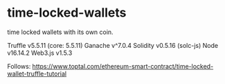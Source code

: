 # time-locked-wallets
 time locked wallets with its own coin.
 
Truffle v5.5.11 (core: 5.5.11)
Ganache v^7.0.4
Solidity v0.5.16 (solc-js)
Node v16.14.2
Web3.js v1.5.3


Follows: https://www.toptal.com/ethereum-smart-contract/time-locked-wallet-truffle-tutorial
